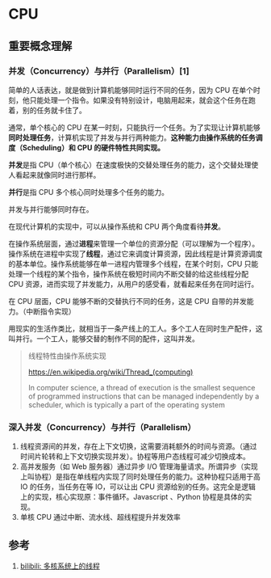 # CPU


## 重要概念理解

### 并发（Concurrency）与并行（Parallelism）[1]

简单的人话表达，就是做到计算机能够同时运行不同的任务，因为 CPU 在单个时刻，他只能处理一个指令。如果没有特别设计，电脑用起来，就会这个任务在跑着，别的任务就卡住了。

通常，单个核心的 CPU 在某一时刻，只能执行一个任务。为了实现让计算机能够**同时处理任务**，计算机实现了并发与并行两种能力。**这种能力由操作系统的任务调度（Scheduling）和 CPU 的硬件特性共同实现。**

**并发**是指 CPU（单个核心）在速度极快的交替处理任务的能力，这个交替处理使人看起来就像同时进行那样。 

**并行**是指 CPU 多个核心同时处理多个任务的能力。

并发与并行能够同时存在。

在现代计算机的实现中，可以从操作系统和 CPU 两个角度看待**并发**。

在操作系统层面，通过**进程**来管理一个单位的资源分配（可以理解为一个程序）。操作系统在进程中实现了**线程**，通过它来调度计算资源，因此线程是计算资源调度的基本单位。操作系统能够在单一进程内管理多个线程，在某个时刻，CPU 只能处理一个线程的某个指令，操作系统在极短时间内不断交替的给这些线程分配 CPU 资源，进而实现了并发能力，从用户的感受看，就看起来任务在同时运行。

在 CPU 层面，CPU 能够不断的交替执行不同的任务，这是 CPU 自带的并发能力。（中断指令实现）

用现实的生活作类比，就相当于一条产线上的工人。多个工人在同时生产配件，这叫并行。一个工人，能够交替的制作不同的配件，这叫并发。

> 线程特性由操作系统实现
>
> https://en.wikipedia.org/wiki/Thread_(computing)
>
> In computer science, a thread of execution is the smallest sequence of programmed instructions that can be managed independently by a scheduler, which is typically a part of the operating system

### 深入并发（Concurrency）与并行（Parallelism）

1. 线程资源间的并发，存在上下文切换，这需要消耗额外的时间与资源。（通过时间片轮转和上下文切换实现并发）。协程等用户态线程可减少切换成本。  
2. 高并发服务（如 Web 服务器）通过异步 I/O 管理海量请求。所谓异步（实现上叫协程）是指在单线程内实现了同时处理任务的能力。这种协程只适用于高 IO 的任务，当任务在等 IO，可以让出 CPU 资源给别的任务。这完全是逻辑上的实现，核心实现原：事件循环。Javascript 、Python 协程是具体的实现。
3. 单核 CPU 通过中断、流水线、超线程提升并发效率


## 参考

1. [bilibili: 多核系统上的线程](https://www.bilibili.com/video/BV1vMBLYTEN3?spm_id_from=333.788.videopod.sections&vd_source=8aa37a221241324ded2148d1040b927f)
